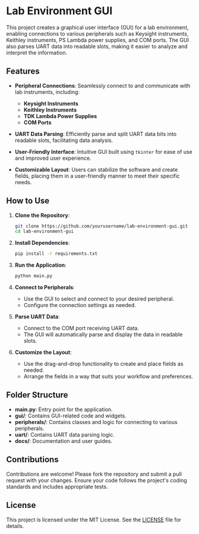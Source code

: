 # Lab Environment GUI

This project creates a graphical user interface (GUI) for a lab environment, enabling connections to various peripherals such as Keysight instruments, Keithley instruments, PS Lambda power supplies, and COM ports. The GUI also parses UART data into readable slots, making it easier to analyze and interpret the information.

## Features

- **Peripheral Connections**: Seamlessly connect to and communicate with lab instruments, including:
  - **Keysight Instruments**
  - **Keithley Instruments**
  - **TDK Lambda Power Supplies**
  - **COM Ports**

- **UART Data Parsing**: Efficiently parse and split UART data bits into readable slots, facilitating data analysis.

- **User-Friendly Interface**: Intuitive GUI built using `tkinter` for ease of use and improved user experience.

- **Customizable Layout**: Users can stabilize the software and create fields, placing them in a user-friendly manner to meet their specific needs.

## How to Use

1. **Clone the Repository**:
    ```sh
    git clone https://github.com/yourusername/lab-environment-gui.git
    cd lab-environment-gui
    ```

2. **Install Dependencies**:
    ```sh
    pip install -r requirements.txt
    ```

3. **Run the Application**:
    ```sh
    python main.py
    ```

4. **Connect to Peripherals**:
    - Use the GUI to select and connect to your desired peripheral.
    - Configure the connection settings as needed.

5. **Parse UART Data**:
    - Connect to the COM port receiving UART data.
    - The GUI will automatically parse and display the data in readable slots.

6. **Customize the Layout**:
    - Use the drag-and-drop functionality to create and place fields as needed.
    - Arrange the fields in a way that suits your workflow and preferences.

## Folder Structure

- **main.py**: Entry point for the application.
- **gui/**: Contains GUI-related code and widgets.
- **peripherals/**: Contains classes and logic for connecting to various peripherals.
- **uart/**: Contains UART data parsing logic.
- **docs/**: Documentation and user guides.

## Contributions

Contributions are welcome! Please fork the repository and submit a pull request with your changes. Ensure your code follows the project's coding standards and includes appropriate tests.

## License

This project is licensed under the MIT License. See the [LICENSE](LICENSE) file for details.
